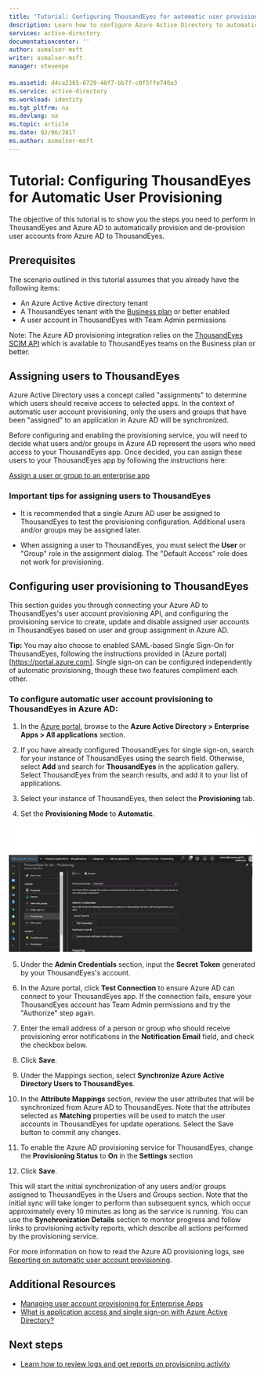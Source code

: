 ```yaml
---
title: 'Tutorial: Configuring ThousandEyes for automatic user provisioning with Azure Active Directory | Microsoft Docs'
description: Learn how to configure Azure Active Directory to automatically provision and de-provision user accounts to ThousandEyes.
services: active-directory
documentationcenter: ''
author: asmalser-msft
writer: asmalser-msft
manager: stevenpo

ms.assetid: d4ca2365-6729-48f7-bb7f-c0f5ffe740a3
ms.service: active-directory
ms.workload: identity
ms.tgt_pltfrm: na
ms.devlang: na
ms.topic: article
ms.date: 02/06/2017
ms.author: asmalser-msft
---
```


# Tutorial: Configuring ThousandEyes for Automatic User Provisioning


The objective of this tutorial is to show you the steps you need to perform in ThousandEyes and Azure AD to automatically provision and de-provision user accounts from Azure AD to ThousandEyes. 

## Prerequisites

The scenario outlined in this tutorial assumes that you already have the following items:

*   An Azure Active Active directory tenant
*   A ThousandEyes tenant with the [Business plan](https://www.thousandeyes.com/pricing) or better enabled 
*   A user account in ThousandEyes with Team Admin permissions 

Note: The Azure AD provisioning integration relies on the [ThousandEyes SCIM API](https://success.thousandeyes.com/PublicArticlePage?articleIdParam=kA044000000CnWrCAK) which is available to ThousandEyes teams on the Business plan or better.

## Assigning users to ThousandEyes

Azure Active Directory uses a concept called "assignments" to determine which users should receive access to selected apps. In the context of automatic user account provisioning, only the users and groups that have been "assigned" to an application in Azure AD will be synchronized. 

Before configuring and enabling the provisioning service, you will need to decide what users and/or groups in Azure AD represent the users who need access to your ThousandEyes app. Once decided, you can assign these users to your ThousandEyes app by following the instructions here:

[Assign a user or group to an enterprise app](active-directory-coreapps-assign-user-azure-portal.md)

### Important tips for assigning users to ThousandEyes

*	It is recommended that a single Azure AD user be assigned to ThousandEyes to test the provisioning configuration. Additional users and/or groups may be assigned later.

*	When assigning a user to ThousandEyes, you must select the **User** or "Group" role in the assignment dialog. The "Default Access" role does not work for provisioning.


## Configuring user provisioning to ThousandEyes 

This section guides you through connecting your Azure AD to ThousandEyes's user account provisioning API, and configuring the provisioning service to create, update and disable assigned user accounts in ThousandEyes based on user and group assignment in Azure AD.

**Tip:** You may also choose to enabled SAML-based Single Sign-On for ThousandEyes, following the instructions provided in (Azure portal)[https://portal.azure.com]. Single sign-on can be configured independently of automatic provisioning, though these two features compliment each other.


### To configure automatic user account provisioning to ThousandEyes in Azure AD:


1)	In the [Azure portal](https://portal.azure.com), browse to the **Azure Active Directory > Enterprise Apps > All applications**  section.

2) If you have already configured ThousandEyes for single sign-on, search for your instance of ThousandEyes using the search field. Otherwise, select **Add** and search for **ThousandEyes** in the application gallery. Select ThousandEyes from the search results, and add it to your list of applications.

3)	Select your instance of ThousandEyes, then select the **Provisioning** tab.

4)	Set the **Provisioning Mode** to **Automatic**.

![ThousandEyes Provisioning](./media/active-directory-saas-thousandeyes-provisioning-tutorial/ThousandEyes1.png)

5)	Under the **Admin Credentials** section, input the **Secret Token** generated by your ThousandEyes's account. 

6) In the Azure portal, click **Test Connection** to ensure Azure AD can connect to your ThousandEyes app. If the connection fails, ensure your ThousandEyes account has Team Admin permissions and try the "Authorize" step again.

7) Enter the email address of a person or group who should receive provisioning error notifications in the **Notification Email** field, and check the checkbox below.

8) Click **Save**. 

9) Under the Mappings section, select **Synchronize Azure Active Directory Users to ThousandEyes**.

10) In the **Attribute Mappings** section, review the user attributes that will be synchronized from Azure AD to ThousandEyes. Note that the attributes selected as **Matching** properties will be used to match the user accounts in ThousandEyes for update operations. Select the Save button to commit any changes.

11) To enable the Azure AD provisioning service for ThousandEyes, change the **Provisioning Status** to **On** in the **Settings** section

12) Click **Save**. 

This will start the initial synchronization of any users and/or groups assigned to ThousandEyes in the Users and Groups section. Note that the initial sync will take longer to perform than subsequent syncs, which occur approximately every 10 minutes as long as the service is running. You can use the **Synchronization Details** section to monitor progress and follow links to provisioning activity reports, which describe all actions performed by the provisioning service.

For more information on how to read the Azure AD provisioning logs, see [Reporting on automatic user account provisioning](https://docs.microsoft.com/en-us/azure/active-directory/active-directory-saas-provisioning-reporting).


## Additional Resources

* [Managing user account provisioning for Enterprise Apps](active-directory-enterprise-apps-manage-provisioning.md)
* [What is application access and single sign-on with Azure Active Directory?](active-directory-appssoaccess-whatis.md)

## Next steps

* [Learn how to review logs and get reports on provisioning activity](active-directory-saas-provisioning-reporting.md)
